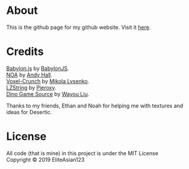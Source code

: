 # About
This is the github page for my github website. Visit it [here](https://eliteasian123.github.io).

# Credits
[Babylon.js](https://github.com/BabylonJS/Babylon.js) by [BabylonJS](https://github.com/BabylonJS). <br>
[NOA](https://github.com/andyhall/noa) by [Andy Hall](https://github.com/andyhall). <br>
[Voxel-Crunch](https://github.com/mikolalysenko/voxel-crunch) by [Mikola Lysenko](https://github.com/mikolalysenko). <br>
[LZString](https://github.com/pieroxy/lz-string) by [Pieroxy](https://github.com/pieroxy). <br>
[Dino Game Source](https://github.com/wayou/t-rex-runner) by [Wayou Liu](https://github.com/wayou).

Thanks to my friends, Ethan and Noah for helping me with textures and ideas for Desertic.

# License
All code (that is mine) in this project is under the MIT License<br>
Copyright © 2019 EliteAsian123
